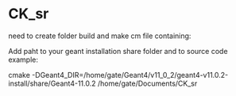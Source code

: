 # CK_sr

need to create folder build and make cm file containing:

Add paht to your geant installation share folder and to source code example:

cmake -DGeant4_DIR=/home/gate/Geant4/v11_0_2/geant4-v11.0.2-install/share/Geant4-11.0.2 /home/gate/Documents/CK_sr
